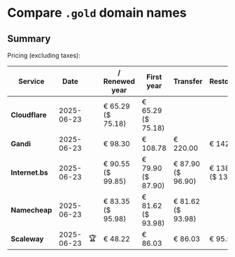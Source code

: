 # Compare `.gold` domain names

## Summary

Pricing (excluding taxes):

| Service | Date |  | / Renewed year | First year | Transfer | Restoration |
|--|--|--|--|--|--|--|
| **Cloudflare** | 2025-06-23 |  | € 65.29<br>($ 75.18) | € 65.29<br>($ 75.18) |  |  |
| **Gandi** | 2025-06-23 |  | € 98.30 | € 108.78 | € 220.00 | € 142.56 |
| **Internet.bs** | 2025-06-23 |  | € 90.55<br>($ 99.85) | € 79.90<br>($ 87.90) | € 87.90<br>($ 96.90) | € 138.79<br>($ 137.19) |
| **Namecheap** | 2025-06-23 |  | € 83.35<br>($ 95.98) | € 81.62<br>($ 93.98) | € 81.62<br>($ 93.98) |  |
| **Scaleway** | 2025-06-23 | 🏆 | € 48.22 | € 86.03 | € 86.03 | € 95.96 |
